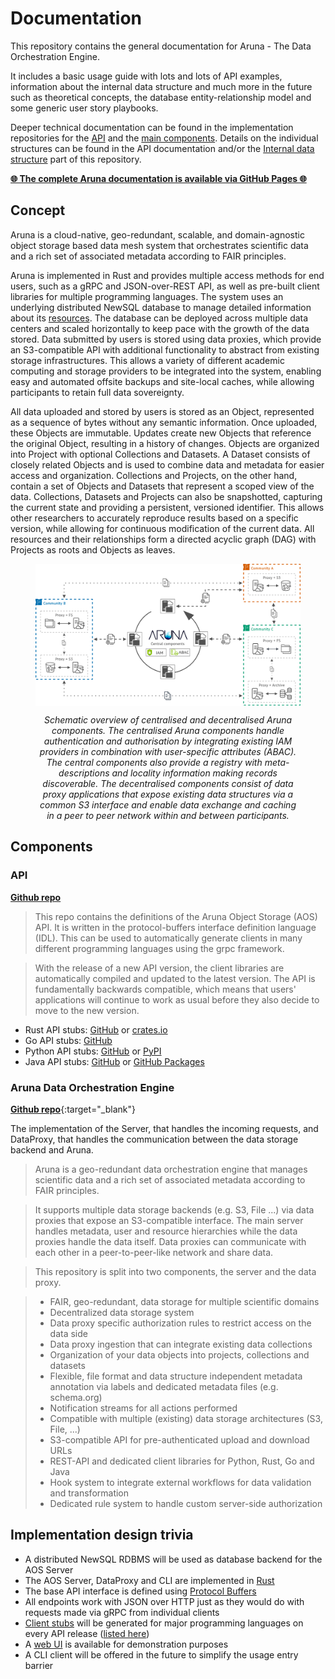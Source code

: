 # Documentation

This repository contains the general documentation for Aruna - The Data Orchestration Engine.

It includes a basic usage guide with lots and lots of API examples, information about the internal data structure and much more in the future such as theoretical concepts, the database entity-relationship model and some generic user story playbooks.

Deeper technical documentation can be found in the implementation repositories for the [API](#api) and the [main components](#aruna-data-orchestration-engine).
Details on the individual structures can be found in the API documentation and/or the [Internal data structure](https://arunastorage.github.io/documentation/latest/internal_data_structure/internal_data_structure/) part of this repository.

[**🌐 The complete Aruna documentation is available via GitHub Pages 🌐**](https://ArunaStorage.github.io/documentation/latest)


## Concept

Aruna is a cloud-native, geo-redundant, scalable, and domain-agnostic object storage based data mesh system that orchestrates scientific data and a rich set of associated metadata according to FAIR principles.  

Aruna is implemented in Rust and provides multiple access methods for end users, such as a gRPC and JSON-over-REST API, as well as pre-built client libraries for multiple programming languages. The system uses an underlying distributed NewSQL database to manage detailed information about its [resources](https://arunastorage.github.io/documentation/latest/internal_data_structure/internal_data_structure/). The database can be deployed across multiple data centers and scaled horizontally to keep pace with the growth of the data stored. Data submitted by users is stored using data proxies, which provide an S3-compatible API with additional functionality to abstract from existing storage infrastructures. This allows a variety of different academic computing and storage providers to be integrated into the system, enabling easy and automated offsite backups and site-local caches, while allowing participants to retain full data sovereignty.

All data uploaded and stored by users is stored as an Object, represented as a sequence of bytes without any semantic information. Once uploaded, these Objects are immutable. Updates create new Objects that reference the original Object, resulting in a history of changes. Objects are organized into Project with optional Collections and Datasets. A Dataset consists of closely related Objects and is used to combine data and metadata for easier access and organization. Collections and Projects, on the other hand, contain a set of Objects and Datasets that represent a scoped view of the data. Collections, Datasets and Projects can also be snapshotted, capturing the current state and providing a persistent, versioned identifier. This allows other researchers to accurately reproduce results based on a specific version, while allowing for continuous modification of the current data. All resources and their relationships form a directed acyclic graph (DAG) with Projects as roots and Objects as leaves.

<figure id="aruna-components">
  <picture>
    <source media="(prefers-color-scheme: dark)" srcset="./docs/internal_data_structure/aruna_components.dark.png">
    <source media="(prefers-color-scheme: light)" srcset="./docs/internal_data_structure/aruna_components.png">
    <img src="./docs/internal_data_structure/aruna_components.png" align="middle" />
  </picture>
  <figcaption align="center">
    <p align="center"><em>Schematic overview of centralised and decentralised Aruna components. The centralised Aruna components handle authentication and authorisation by integrating existing IAM providers in combination with user-specific attributes (ABAC). The central components also provide a registry with meta-descriptions and locality information making records discoverable. The decentralised components consist of data proxy applications that expose existing data structures via a common S3 interface and enable data exchange and caching in a peer to peer network within and between participants.</em></p>
  </figcaption>
</figure>


## Components

### **API**

[**Github repo**](https://github.com/ArunaStorage/api)

> This repo contains the definitions of the Aruna Object Storage (AOS) API. It is written in the protocol-buffers interface definition language (IDL). This can be used to automatically generate clients in many different programming languages using the grpc framework.

> With the release of a new API version, the client libraries are automatically compiled and updated to the latest version.
> The API is fundamentally backwards compatible, which means that users' applications will continue to work as usual before they also decide to move to the new version.

* Rust API stubs: [GitHub](https://github.com/ArunaStorage/rust-api) or [crates.io](https://crates.io/crates/aruna-rust-api)
* Go API stubs: [GitHub](https://github.com/ArunaStorage/go-api)
* Python API stubs: [GitHub](https://github.com/ArunaStorage/python-api) or [PyPI](https://pypi.org/project/Aruna-Python-API)
* Java API stubs: [GitHub](https://github.com/ArunaStorage/java-api) or [GitHub Packages](https://github.com/ArunaStorage/java-api/packages/)


### **Aruna Data Orchestration Engine**

[**Github repo**](https://github.com/ArunaStorage/aruna){:target="_blank"}

The implementation of the Server, that handles the incoming requests, and DataProxy, that handles the communication between the data storage backend and Aruna.

> Aruna is a geo-redundant data orchestration engine that manages scientific data and a rich set of associated metadata according to FAIR principles.

> It supports multiple data storage backends (e.g. S3, File ...) via data proxies that expose an S3-compatible interface. The main server handles metadata, user and resource hierarchies while the data proxies handle the data itself. Data proxies can communicate with each other in a peer-to-peer-like network and share data.

> This repository is split into two components, the server and the data proxy.

> * FAIR, geo-redundant, data storage for multiple scientific domains
> * Decentralized data storage system
> * Data proxy specific authorization rules to restrict access on the data side
> * Data proxy ingestion that can integrate existing data collections
> * Organization of your data objects into projects, collections and datasets
> * Flexible, file format and data structure independent metadata annotation via labels and dedicated metadata files (e.g. schema.org)
> * Notification streams for all actions performed
> * Compatible with multiple (existing) data storage architectures (S3, File, ...)
> * S3-compatible API for pre-authenticated upload and download URLs
> * REST-API and dedicated client libraries for Python, Rust, Go and Java
> * Hook system to integrate external workflows for data validation and transformation
> * Dedicated rule system to handle custom server-side authorization

## Implementation design trivia

- A distributed NewSQL RDBMS will be used as database backend for the AOS Server
- The AOS Server, DataProxy and CLI are implemented in [Rust](https://www.rust-lang.org/)
- The base API interface is defined using [Protocol Buffers](https://developers.google.com/protocol-buffers)
- All endpoints work with JSON over HTTP just as they would do with requests made via gRPC from individual clients
- [Client stubs](#aos-api) will be generated for major programming languages on every API release ([listed here](#api))
- A [web UI](https://dev.aruna-storage.org) is available for demonstration purposes
- A CLI client will be offered in the future to simplify the usage entry barrier